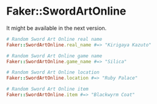 # Faker::SwordArtOnline

It might be available in the next version.

```ruby
# Random Sword Art Online real name
Faker::SwordArtOnline.real_name #=> "Kirigaya Kazuto"

# Random Sword Art Online game name
Faker::SwordArtOnline.game_name #=> "Silica"

# Random Sword Art Online location
Faker::SwordArtOnline.location #=> "Ruby Palace"

# Random Sword Art Online item
Faker::SwordArtOnline.item #=> "Blackwyrm Coat"

```
